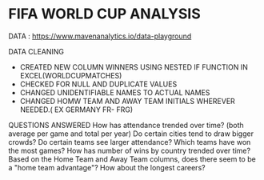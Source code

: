 # FIFA WORLD CUP ANALYSIS

DATA : https://www.mavenanalytics.io/data-playground

DATA CLEANING
- CREATED NEW COLUMN WINNERS USING NESTED IF FUNCTION IN EXCEL(WORLDCUPMATCHES)
- CHECKED FOR NULL AND DUPLICATE VALUES
- CHANGED UNIDENTIFIABLE NAMES TO ACTUAL NAMES
- CHANGED HOMW TEAM AND AWAY TEAM INITIALS WHEREVER NEEDED.( EX GERMANY FR- FRG)

QUESTIONS ANSWERED
How has attendance trended over time? (both average per game and total per year)
Do certain cities tend to draw bigger crowds?
Do certain teams see larger attendance?
Which teams have won the most games? How has number of wins by country trended over time?
Based on the Home Team and Away Team columns, does there seem to be a "home team advantage"?
How about the longest careers?
